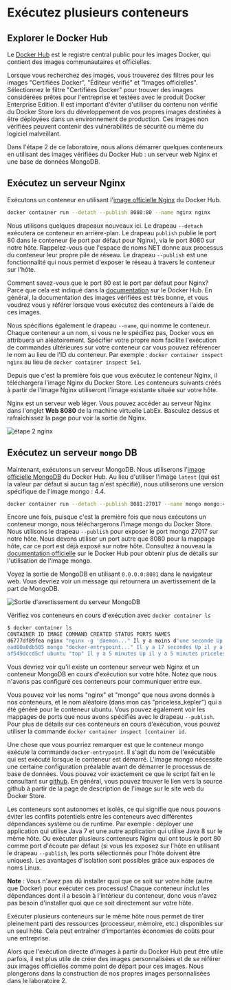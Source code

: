 # Exécutez plusieurs conteneurs

## Explorer le Docker Hub

Le [Docker Hub](https://hub.docker.com/explore/) est le registre central public pour les images Docker, qui contient des images communautaires et officielles.

Lorsque vous recherchez des images, vous trouverez des filtres pour les images "Certifiées Docker", "Éditeur vérifié" et "Images officielles". Sélectionnez le filtre "Certifiées Docker" pour trouver des images considérées prêtes pour l'entreprise et testées avec le produit Docker Enterprise Edition. Il est important d'éviter d'utiliser du contenu non vérifié du Docker Store lors du développement de vos propres images destinées à être déployées dans un environnement de production. Ces images non vérifiées peuvent contenir des vulnérabilités de sécurité ou même du logiciel malveillant.

Dans l'étape 2 de ce laboratoire, nous allons démarrer quelques conteneurs en utilisant des images vérifiées du Docker Hub : un serveur web Nginx et une base de données MongoDB.

## Exécutez un serveur Nginx

Exécutons un conteneur en utilisant l'[image officielle Nginx](https://hub.docker.com/_/nginx) du Docker Hub.

```bash
docker container run --detach --publish 8080:80 --name nginx nginx
```

Nous utilisons quelques drapeaux nouveaux ici. Le drapeau `--detach` exécutera ce conteneur en arrière-plan. Le drapeau `publish` publie le port 80 dans le conteneur (le port par défaut pour Nginx), via le port 8080 sur notre hôte. Rappelez-vous que l'espace de noms NET donne aux processus du conteneur leur propre pile de réseau. Le drapeau `--publish` est une fonctionnalité qui nous permet d'exposer le réseau à travers le conteneur sur l'hôte.

Comment savez-vous que le port 80 est le port par défaut pour Nginx? Parce que cela est indiqué dans la [documentation](https://hub.docker.com/_/nginx) sur le Docker Hub. En général, la documentation des images vérifiées est très bonne, et vous voudrez vous y référer lorsque vous exécutez des conteneurs à l'aide de ces images.

Nous spécifions également le drapeau `--name`, qui nomme le conteneur. Chaque conteneur a un nom, si vous ne le spécifiez pas, Docker vous en attribuera un aléatoirement. Spécifier votre propre nom facilite l'exécution de commandes ultérieures sur votre conteneur car vous pouvez référencer le nom au lieu de l'ID du conteneur. Par exemple : `docker container inspect nginx` au lieu de `docker container inspect 5e1`.

Depuis que c'est la première fois que vous exécutez le conteneur Nginx, il téléchargera l'image Nginx du Docker Store. Les conteneurs suivants créés à partir de l'image Nginx utiliseront l'image existante située sur votre hôte.

Nginx est un serveur web léger. Vous pouvez accéder au serveur Nginx dans l'onglet **Web 8080** de la machine virtuelle LabEx. Basculez dessus et rafraîchissez la page pour voir la sortie de Nginx.

![étape 2 nginx](../assets/20230829-11-16-04-BazUogDa.png)

## Exécutez un serveur `mongo` DB

Maintenant, exécutons un serveur MongoDB. Nous utiliserons l'[image officielle MongoDB](https://hub.docker.com/_/mongo) du Docker Hub. Au lieu d'utiliser l'image `latest` (qui est la valeur par défaut si aucun tag n'est spécifié), nous utiliserons une version spécifique de l'image mongo : 4.4.

```bash
docker container run --detach --publish 8081:27017 --name mongo mongo:4.4
```

Encore une fois, puisque c'est la première fois que nous exécutons un conteneur mongo, nous téléchargerons l'image mongo du Docker Store. Nous utilisons le drapeau `--publish` pour exposer le port mongo 27017 sur notre hôte. Nous devons utiliser un port autre que 8080 pour la mappage hôte, car ce port est déjà exposé sur notre hôte. Consultez à nouveau la [documentation officielle](https://hub.docker.com/_/mongo) sur le Docker Hub pour obtenir plus de détails sur l'utilisation de l'image mongo.

Voyez la sortie de MongoDB en utilisant `0.0.0.0:8081` dans le navigateur web. Vous devriez voir un message qui retournera un avertissement de la part de MongoDB.

![Sortie d'avertissement du serveur MongoDB](../assets/20230829-11-19-23-PkodKK48.png)

Vérifiez vos conteneurs en cours d'exécution avec `docker container ls`

```bash
$ docker container ls
CONTAINER ID IMAGE COMMAND CREATED STATUS PORTS NAMES
d6777df89fea nginx "nginx -g 'daemon..." Il y a moins d'une seconde Up il y a 2 secondes 0.0.0.0:8080- nginx > 80/tcp
ead80a0db505 mongo "docker-entrypoint..." Il y a 17 secondes Up il y a 19 secondes 0.0.0.0:8081- mongo > 27017/tcp
af549dccd5cf ubuntu "top" Il y a 5 minutes Up il y a 5 minutes priceless_kepler
```

Vous devriez voir qu'il existe un conteneur serveur web Nginx et un conteneur MongoDB en cours d'exécution sur votre hôte. Notez que nous n'avons pas configuré ces conteneurs pour communiquer entre eux.

Vous pouvez voir les noms "nginx" et "mongo" que nous avons donnés à nos conteneurs, et le nom aléatoire (dans mon cas "priceless_kepler") qui a été généré pour le conteneur ubuntu. Vous pouvez également voir les mappages de ports que nous avons spécifiés avec le drapeau `--publish`. Pour plus de détails sur ces conteneurs en cours d'exécution, vous pouvez utiliser la commande `docker container inspect [container id`.

Une chose que vous pourriez remarquer est que le conteneur mongo exécute la commande `docker-entrypoint`. Il s'agit du nom de l'exécutable qui est exécuté lorsque le conteneur est démarré. L'image mongo nécessite une certaine configuration préalable avant de démarrer le processus de base de données. Vous pouvez voir exactement ce que le script fait en le consultant sur [github](https://github.com/docker-library/mongo). En général, vous pouvez trouver le lien vers la source github à partir de la page de description de l'image sur le site web du Docker Store.

Les conteneurs sont autonomes et isolés, ce qui signifie que nous pouvons éviter les conflits potentiels entre les conteneurs avec différentes dépendances système ou de runtime. Par exemple : déployer une application qui utilise Java 7 et une autre application qui utilise Java 8 sur le même hôte. Ou exécuter plusieurs conteneurs Nginx qui ont tous le port 80 comme port d'écoute par défaut (si vous les exposez sur l'hôte en utilisant le drapeau `--publish`, les ports sélectionnés pour l'hôte doivent être uniques). Les avantages d'isolation sont possibles grâce aux espaces de noms Linux.

**Note** : Vous n'avez pas dû installer quoi que ce soit sur votre hôte (autre que Docker) pour exécuter ces processus! Chaque conteneur inclut les dépendances dont il a besoin à l'intérieur du conteneur, donc vous n'avez pas besoin d'installer quoi que ce soit directement sur votre hôte.

Exécuter plusieurs conteneurs sur le même hôte nous permet de tirer pleinement parti des ressources (processeur, mémoire, etc.) disponibles sur un seul hôte. Cela peut entraîner d'importantes économies de coûts pour une entreprise.

Alors que l'exécution directe d'images à partir du Docker Hub peut être utile parfois, il est plus utile de créer des images personnalisées et de se référer aux images officielles comme point de départ pour ces images. Nous plongerons dans la construction de nos propres images personnalisées dans le laboratoire 2.

